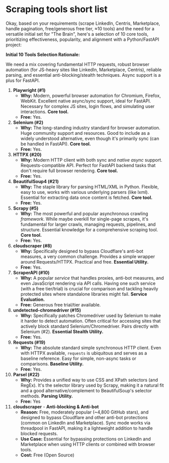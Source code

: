 # Scraping tools short list

Okay, based on your requirements (scrape LinkedIn, Centris, Marketplace, handle pagination, free/generous free tier, ≈10 tools) and the need for a versatile initial set for "The Brain", here's a selection of 10 core tools, prioritizing effectiveness, popularity, and alignment with a Python/FastAPI project:

**Initial 10 Tools Selection Rationale:**

We need a mix covering fundamental HTTP requests, robust browser automation (for JS-heavy sites like LinkedIn, Marketplace, Centris), reliable parsing, and essential anti-blocking/stealth techniques. Async support is a plus for FastAPI.

1. **Playwright (#1)**
   - **Why:** Modern, powerful browser automation for Chromium, Firefox, WebKit. Excellent native async/sync support, ideal for FastAPI. Necessary for complex JS sites, login flows, and simulating user interactions. **Core tool.**
   - **Free:** Yes.
2. **Selenium (#2)**
   - **Why:** The long-standing industry standard for browser automation. Huge community support and resources. Good to include as a widely understood alternative, even though it's primarily sync (can be handled in FastAPI). **Core tool.**
   - **Free:** Yes.
3. **HTTPX (#20)**
   - **Why:** Modern HTTP client with both sync and *native async* support. Requests-compatible API. Perfect for FastAPI backend tasks that don't require full browser rendering. **Core tool.**
   - **Free:** Yes.
4. **BeautifulSoup4 (#21)**
   - **Why:** The staple library for parsing HTML/XML in Python. Flexible, easy to use, works with various underlying parsers (like lxml). Essential for extracting data once content is fetched. **Core tool.**
   - **Free:** Yes.
5. **Scrapy (#5)**
   - **Why:** The most powerful and popular asynchronous crawling *framework*. While maybe overkill for single-page scrapes, it's fundamental for larger crawls, managing requests, pipelines, and structure. Essential knowledge for a comprehensive scraping tool. **Core tool.**
   - **Free:** Yes.
6. **cloudscraper (#8)**
   - **Why:** Specifically designed to bypass Cloudflare's anti-bot measures, a very common challenge. Provides a simple wrapper around Requests/HTTPX. Practical and free. **Essential Utility.**
   - **Free:** Yes.
7. **ScraperAPI (#10)**
   - **Why:** A popular *service* that handles proxies, anti-bot measures, and even JavaScript rendering via API calls. Having one such service (with a free tier/trial) is crucial for comparison and tackling heavily protected sites where standalone libraries might fail. **Service Evaluation.**
   - **Free:** Generous free trial/tier available.
8. **undetected-chromedriver (#15)**
   - **Why:** Specifically patches Chromedriver used by Selenium to make it harder to detect automation. Often critical for accessing sites that actively block standard Selenium/Chromedriver. Pairs directly with Selenium (#2). **Essential Stealth Utility.**
   - **Free:** Yes.
9. **Requests (#19)**
   - **Why:** The absolute standard simple synchronous HTTP client. Even with HTTPX available, `requests` is ubiquitous and serves as a baseline reference. Easy for simple, non-async tasks or comparisons. **Baseline Utility.**
   - **Free:** Yes.
10. **Parsel (#22)**
    - **Why:** Provides a unified way to use CSS and XPath selectors (and RegEx). It's the selector library used by Scrapy, making it a natural fit and a good alternative/complement to BeautifulSoup's selector methods. **Parsing Utility.**
    - **Free:** Yes
11. **cloudscraper** - **Anti-blocking & Anti-bot**
    - **Reason:** Free, moderately popular (~4,800 GitHub stars), and designed to bypass Cloudflare and other anti-bot protections (common on LinkedIn and Marketplace). Sync mode works via threadpool in FastAPI, making it a lightweight addition to handle blocked requests.
    - **Use Case:** Essential for bypassing protections on LinkedIn and Marketplace when using HTTP clients or combined with browser tools.
    - **Cost:** Free (Open Source)